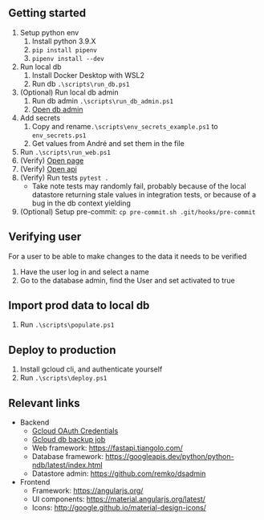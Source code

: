 ## Getting started

1. Setup python env
   1. Install python 3.9.X
   2. `pip install pipenv`
   3. `pipenv install --dev`
2. Run local db
   1. Install Docker Desktop with WSL2
   2. Run db `.\scripts\run_db.ps1`
3. (Optional) Run local db admin
   1. Run db admin `.\scripts\run_db_admin.ps1`
   2. [Open db admin](http://localhost:8080)
4. Add secrets 
   1. Copy and rename`.\scripts\env_secrets_example.ps1` to `env_secrets.ps1`
   2. Get values from André and set them in the file
5. Run `.\scripts\run_web.ps1`
6. (Verify) [Open page](http://localhost:8000/)
7. (Verify) [Open api](http://localhost:8000/docs)
8. (Verify) Run tests `pytest .`
    - Take note tests may randomly fail, probably because of the local datastore returning stale values in integration tests, or because of a bug in the db context yielding
9. (Optional) Setup pre-commit: `cp pre-commit.sh .git/hooks/pre-commit`


## Verifying user
For a user to be able to make changes to the data it needs to be verified
1. Have the user log in and select a name
2. Go to the database admin, find the User and set activated to true


## Import prod data to local db

1. Run `.\scripts\populate.ps1`


## Deploy to production

1. Install gcloud cli, and authenticate yourself
2. Run `.\scripts\deploy.ps1`


## Relevant links

- Backend
  - [Gcloud OAuth Credentials](https://console.cloud.google.com/apis/credentials?project=game-night-stats)
  - [Gcloud db backup job](https://console.cloud.google.com/cloudscheduler?referrer=search&hl=NO&project=game-night-stats)
  - Web framework: https://fastapi.tiangolo.com/
  - Database framework: https://googleapis.dev/python/python-ndb/latest/index.html
  - Datastore admin: https://github.com/remko/dsadmin
- Frontend
  - Framework: https://angularjs.org/
  - UI components: https://material.angularjs.org/latest/
  - Icons: http://google.github.io/material-design-icons/
